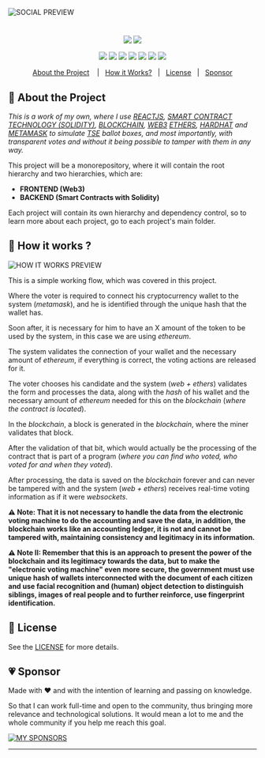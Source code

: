 ![SOCIAL PREVIEW](https://raw.githubusercontent.com/thiagosaud/dApp-superior-electoral-court/feat/initial/temp/imgs/social-preview.png 'DAPP SUPERIOR ELECTORAL COURT BY THIAGO SAUD')

#

<p align="center">
  <img src="https://img.shields.io/github/stars/thiagosaud/dApp-superior-electoral-court?style=social" />
  <img src="https://img.shields.io/github/forks/thiagosaud/dApp-superior-electoral-court?style=social" />
</p>

<p align="center">
  <img src="https://img.shields.io/github/license/thiagosaud/dApp-superior-electoral-court?color=%2362df5e&logoColor=%2362df5e" />
  <img src="https://img.shields.io/github/sponsors/thiagosaud?color=%2362df5e&logoColor=%2362df5e" />
  <img src="https://img.shields.io/github/languages/count/thiagosaud/dApp-superior-electoral-court?color=%2362df5e&logoColor=%2362df5e" />
  <img src="https://img.shields.io/github/v/release/thiagosaud/dApp-superior-electoral-court?include_prereleases?color=%2362df5e&logoColor=%2362df5e" />
  <img src="https://img.shields.io/github/last-commit/thiagosaud/dApp-superior-electoral-court?color=%2362df5e&logoColor=%2362df5e" />
  <img src="https://img.shields.io/github/issues-raw/thiagosaud/dApp-superior-electoral-court?color=%2362df5e&logoColor=%2362df5e" />
  <img src="https://img.shields.io/github/issues-pr-raw/thiagosaud/dApp-superior-electoral-court?color=%2362df5e&logoColor=%2362df5e" />
</p>

<p align="center">
  <a href="#rocket-about-the-project">About the Project</a>
  &nbsp;&nbsp;
  |&nbsp;&nbsp;&nbsp;<a href="#electric_plug-how-it-works">How it Works?</a>
  &nbsp;
  |&nbsp;&nbsp;&nbsp;<a href="#memo-license">License</a>
  &nbsp;
  |&nbsp;&nbsp;&nbsp;<a href="#heartpulse-sponsor">Sponsor</a>
</p>

## :rocket: About the Project

_This is a work of my own, where I use [REACTJS](https://reactjs.org/), [SMART CONTRACT TECHNOLOGY (SOLIDITY)](https://docs.soliditylang.org/en/v0.8.17/), [BLOCKCHAIN](https://en.wikipedia.org/wiki/Blockchain), [WEB3](https://web3.foundation/about/) [ETHERS](https://www.npmjs.com/package/ethers), [HARDHAT](https://hardhat.org/hardhat-runner/docs/) and [METAMASK](https://metamask.io/) to simulate [TSE](https://www.tse.jus.br/) ballot boxes, and most importantly, with transparent votes and without it being possible to tamper with them in any way._

This project will be a monorepository, where it will contain the root hierarchy and two hierarchies, which are:

- **FRONTEND (Web3)**
- **BACKEND (Smart Contracts with Solidity)**

Each project will contain its own hierarchy and dependency control, so to learn more about each project, go to each project's main folder.

## :electric_plug: How it works ?

![HOW IT WORKS PREVIEW](https://raw.githubusercontent.com/thiagosaud/dApp-superior-electoral-court/feat/initial/temp/imgs/how-its-work.png 'DAPP SUPERIOR ELECTORAL COURT BY THIAGO SAUD')

This is a simple working flow, which was covered in this project.

Where the voter is required to connect his cryptocurrency wallet to the system (_metamask_), and he is identified through the unique hash that the wallet has.

Soon after, it is necessary for him to have an X amount of the token to be used by the system, in this case we are using _ethereum_.

The system validates the connection of your wallet and the necessary amount of _ethereum_, if everything is correct, the voting actions are released for it.

The voter chooses his candidate and the system (_web + ethers_) validates the form and processes the data, along with the _hash_ of his wallet and the necessary amount of _ethereum_ needed for this on the _blockchain_ (_where the contract is located_).

In the _blockchain_, a block is generated in the _blockchain_, where the miner validates that block.

After the validation of that bit, which would actually be the processing of the contract that is part of a program (_where you can find who voted, who voted for and when they voted_).

After processing, the data is saved on the _blockchain_ forever and can never be tampered with and the system (_web + ethers_) receives real-time voting information as if it were _websockets_.

**⚠️ Note: That it is not necessary to handle the data from the electronic voting machine to do the accounting and save the data, in addition, the blockchain works like an accounting ledger, it is not and cannot be tampered with, maintaining consistency and legitimacy in its information.**

**⚠️ Note II: Remember that this is an approach to present the power of the blockchain and its legitimacy towards the data, but to make the "electronic voting machine" even more secure, the government must use unique hash of wallets interconnected with the document of each citizen and use facial recognition and (human) object detection to distinguish siblings, images of real people and to further reinforce, use fingerprint identification.**

## :memo: License

See the [LICENSE](LICENSE) for more details.

## :heartpulse: Sponsor

Made with ♥ and with the intention of learning and passing on knowledge.

So that I can work full-time and open to the community, thus bringing more relevance and technological solutions. It would mean a lot to me and the whole community if you help me reach this goal.

[![MY SPONSORS](https://img.shields.io/static/v1?label=SPONSOR&message=CLICK&style=for-the-badge&logo=GitHubSponsors&color=EA4AAA)](https://github.com/sponsors/thiagosaud)

---
